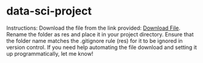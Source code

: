 # data-sci-project



Instructions:
Download the file from the link provided: [Download File](https://drive.google.com/file/d/107WikNVtve-QY7I7-pMsdFFHpAnNFxmO/view).
Rename the folder as res and place it in your project directory.
Ensure that the folder name matches the .gitignore rule (res) for it to be ignored in version control.
If you need help automating the file download and setting it up programmatically, let me know!